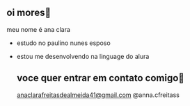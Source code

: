 ## oi mores🤙

meu nome é ana clara

- estudo no paulino nunes esposo
- estou me desenvolvendo na linguage do alura

  ## voce quer entrar em contato comigo🤍
  anaclarafreitasdealmeida41@gmail.com
  @anna.cfreitass
  
